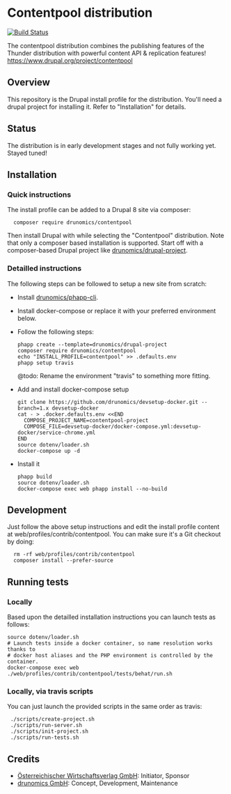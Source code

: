 # Contentpool distribution

[![Build Status](https://travis-ci.org/drunomics/contentpool.svg?branch=8.x-1.x)](https://travis-ci.org/drunomics/contentpool)

 The contentpool distribution combines the publishing features of the Thunder
 distribution with powerful content API & replication features! 
 https://www.drupal.org/project/contentpool 
 
## Overview

This repository is the Drupal install profile for the distribution. You'll
need a drupal project for installing it. Refer to "Installation" for details.

## Status

The distribution is in early development stages and not fully working yet. Stayed tuned!

## Installation

### Quick instructions

 The install profile can be added to a Drupal 8 site via composer:

      composer require drunomics/contentpool
      
  Then install Drupal with while selecting the "Contentpool" distribution.
  Note that only a composer based installation is supported. Start off with
  a composer-based Drupal project like [drunomics/drupal-project](https://github.com/drunomics/drupal-project).
  
### Detailled instructions

The following steps can be followed to setup a new site from scratch:

 - Install [drunomics/phapp-cli](https://github.com/drunomics/phapp-cli).
 - Install docker-compose or replace it with your preferred environment below.
 - Follow the following steps:

       phapp create --template=drunomics/drupal-project
       composer require drunomics/contentpool
       echo "INSTALL_PROFILE=contentpool" >> .defaults.env 
       phapp setup travis
      
   @todo: Rename the environment "travis" to something more fitting.
  
 - Add and install docker-compose setup
 
       git clone https://github.com/drunomics/devsetup-docker.git --branch=1.x devsetup-docker    
       cat - > .docker.defaults.env <<END
         COMPOSE_PROJECT_NAME=contentpool-project
         COMPOSE_FILE=devsetup-docker/docker-compose.yml:devsetup-docker/service-chrome.yml
       END
       source dotenv/loader.sh
       docker-compose up -d
     
 - Install it

       phapp build
       source dotenv/loader.sh
       docker-compose exec web phapp install --no-build
 

## Development

  Just follow the above setup instructions and edit the install profile
  content at web/profiles/contrib/contentpool. You can make sure it's a Git
  checkout by doing:
      
      rm -rf web/profiles/contrib/contentpool
      composer install --prefer-source

## Running tests

### Locally

Based upon the detailled installation instructions you can launch tests as
follows:

    source dotenv/loader.sh
    # Launch tests inside a docker container, so name resolution works thanks to
    # docker host aliases and the PHP environment is controlled by the container.
    docker-compose exec web ./web/profiles/contrib/contentpool/tests/behat/run.sh

### Locally, via travis scripts
    
 You can just launch the provided scripts in the same order as travis:
 
     ./scripts/create-project.sh
     ./scripts/run-server.sh
     ./scripts/init-project.sh
     ./scripts/run-tests.sh

## Credits

 - [Österreichischer Wirtschaftsverlag GmbH](https://www.drupal.org/%C3%B6sterreichischer-wirtschaftsverlag-gmbh): Initiator, Sponsor
 - [drunomics GmbH](https://www.drupal.org/drunomics): Concept, Development, Maintenance
